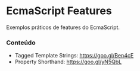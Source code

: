 # EcmaScript Features

Exemplos práticos de features do EcmaScript.

### Conteúdo

* Tagged Template Strings: https://goo.gl/Ben4cE
* Property Shorthand: https://goo.gl/yN5QbL
